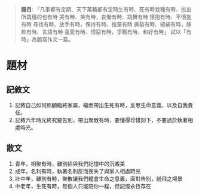 > **題目**:
> 	「凡事都有定期、天下萬務都有定時生有時、死有時栽種有時、拔出所栽種的也有時
> 	哭有時、笑有時，哀慟有時、跳舞有時
> 	懷抱有時、不懷抱有時
> 	尋找有時、放手有時，保持有時、捨棄有時
> 	撕裂有時、縫補有時，靜默有時、言語有時
> 	喜愛有時、恨惡有時，爭戰有時、和好有時」
> 試以「有時」為題寫作文一篇。

# 題材
## 記敘文
1. 記敘自己如何照顧臨終家屬，繼而帶出生死有時，反思生命意義，以及自我責任。
2. 記敘六年時光終究要告別，帶出聚散有時，要懂得珍惜刻下，不要過於執著相處時光。

## 散文
1. 青年，相聚有時，離別給與我們記憶中的沉澱美
2. 成年，名利有時，執著名利反而喪失了與家人相處時光
3. 壯中年，離別有時，聚散讓我們體會生命之意義，面對告別，紛飛之場景
4. 中老年，生死有時，每個人只能陪你一程，但記憶永恆存在
